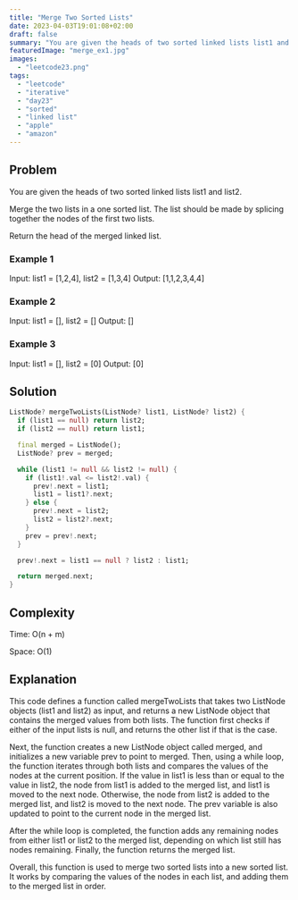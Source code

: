 ```yaml
---
title: "Merge Two Sorted Lists"
date: 2023-04-03T19:01:08+02:00
draft: false
summary: "You are given the heads of two sorted linked lists list1 and list2. Merge the two lists in a one sorted list. The list should be made by splicing together the nodes of the first two lists."
featuredImage: "merge_ex1.jpg"
images:
  - "leetcode23.png"
tags:
  - "leetcode"
  - "iterative"
  - "day23"
  - "sorted"
  - "linked list"
  - "apple"
  - "amazon"
---
```


## Problem

You are given the heads of two sorted linked lists list1 and list2.

Merge the two lists in a one sorted list. The list should be made by splicing together the nodes of the first two lists.

Return the head of the merged linked list.

### Example 1

Input: list1 = [1,2,4], list2 = [1,3,4]
Output: [1,1,2,3,4,4]

### Example 2

Input: list1 = [], list2 = []
Output: []

### Example 3

Input: list1 = [], list2 = [0]
Output: [0]

## Solution

```dart {linenos=inline}
ListNode? mergeTwoLists(ListNode? list1, ListNode? list2) {
  if (list1 == null) return list2;
  if (list2 == null) return list1;

  final merged = ListNode();
  ListNode? prev = merged;

  while (list1 != null && list2 != null) {
    if (list1!.val <= list2!.val) {
      prev!.next = list1;
      list1 = list1?.next;
    } else {
      prev!.next = list2;
      list2 = list2?.next;
    }
    prev = prev!.next;
  }

  prev!.next = list1 == null ? list2 : list1;

  return merged.next;
}
```

## Complexity

Time: O(n + m)

Space: O(1)

## Explanation

This code defines a function called mergeTwoLists that takes two ListNode objects (list1 and list2) as input, and returns a new ListNode object that contains the merged values from both lists. The function first checks if either of the input lists is null, and returns the other list if that is the case.

Next, the function creates a new ListNode object called merged, and initializes a new variable prev to point to merged. Then, using a while loop, the function iterates through both lists and compares the values of the nodes at the current position. If the value in list1 is less than or equal to the value in list2, the node from list1 is added to the merged list, and list1 is moved to the next node. Otherwise, the node from list2 is added to the merged list, and list2 is moved to the next node. The prev variable is also updated to point to the current node in the merged list.

After the while loop is completed, the function adds any remaining nodes from either list1 or list2 to the merged list, depending on which list still has nodes remaining. Finally, the function returns the merged list.

Overall, this function is used to merge two sorted lists into a new sorted list. It works by comparing the values of the nodes in each list, and adding them to the merged list in order.
